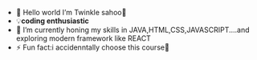 - 👋 Hello world I’m Twinkle sahoo🫥
- 💡**coding enthusiastic**
- 🌱 I’m currently honing my skills in JAVA,HTML,CSS,JAVASCRIPT....and exploring modern framework like REACT
- ⚡ Fun fact:i accidenntally choose this course🤥


